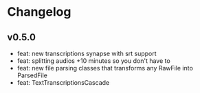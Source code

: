 # Changelog

## v0.5.0

- feat: new transcriptions synapse with srt support
- feat: splitting audios +10 minutes so you don't have to
- feat: new file parsing classes that transforms any RawFile into ParsedFile
- feat: TextTranscriptionsCascade

